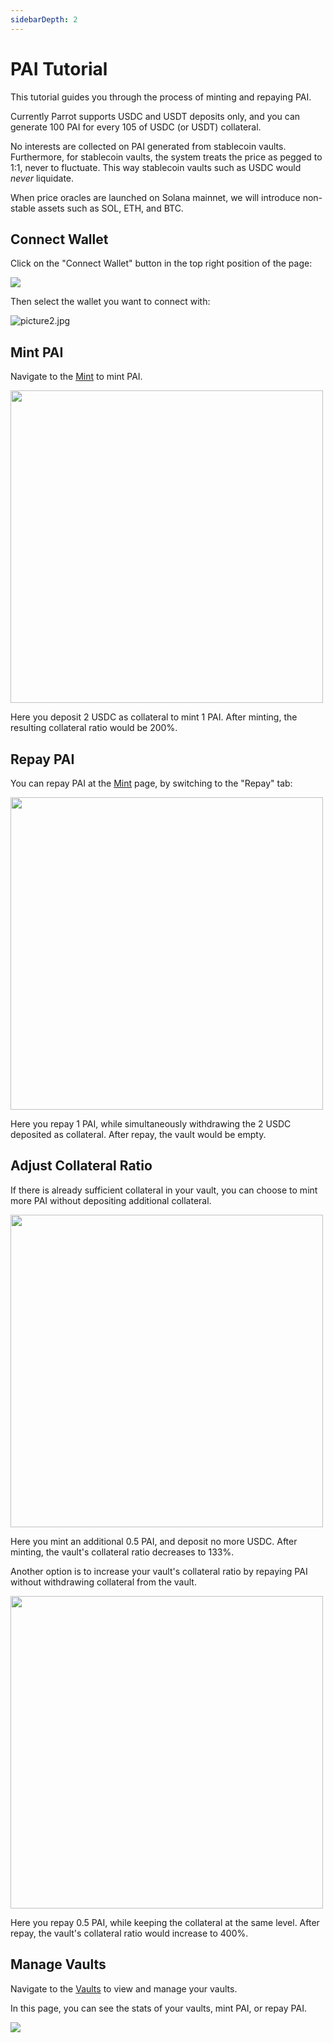 ```yaml
---
sidebarDepth: 2
---
```


# PAI Tutorial

This tutorial guides you through the process of minting and repaying PAI.

Currently Parrot supports USDC and USDT deposits only, and you can generate 100 PAI for every 105 of USDC (or USDT) collateral.

No interests are collected on PAI generated from stablecoin vaults. Furthermore, for stablecoin vaults, the system treats the price as pegged to 1:1, never to fluctuate. This way stablecoin vaults such as USDC would *never* liquidate.

When price oracles are launched on Solana mainnet, we will introduce non-stable assets such as SOL, ETH, and BTC.

## Connect Wallet

Click on the "Connect Wallet" button in the top right position of the page:

![](./tutorial/connect-navbar.png)

Then select the wallet you want to connect with:

![picture2.jpg](./tutorial/wallet-select-list.jpg)

## Mint PAI

Navigate to the [Mint](https://partyparrot.finance/mint) to mint PAI.

<img src="./tutorial/mint-pai.png" width="500">

Here you deposit 2 USDC as collateral to mint 1 PAI. After minting, the resulting collateral ratio would be 200%.

## Repay PAI

You can repay PAI at the [Mint](https://partyparrot.finance/mint) page, by switching to the "Repay" tab:

<img src="./tutorial/repay-pai.png" width="500">

Here you repay 1 PAI, while simultaneously withdrawing the 2 USDC deposited as collateral. After repay, the vault would be empty.

## Adjust Collateral Ratio

If there is already sufficient collateral in your vault, you can choose to mint more PAI without depositing additional collateral.

<img src="./tutorial/mint-no-stake.png" width="500">

Here you mint an additional 0.5 PAI, and deposit no more USDC. After minting, the vault's collateral ratio decreases to 133%.

Another option is to increase your vault's collateral ratio by repaying PAI without withdrawing collateral from the vault.

<img src="./tutorial/repay-no-withdraw.png" width="500">

Here you repay 0.5 PAI, while keeping the collateral at the same level. After repay, the vault's collateral ratio would increase to 400%.

## Manage Vaults

Navigate to the [Vaults](https://partyparrot.finance/vaults) to view and manage your vaults.

In this page, you can see the stats of your vaults, mint PAI, or repay PAI.

![](./tutorial/list-vaults.png)
